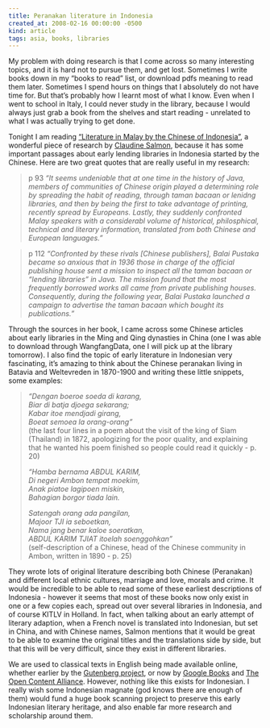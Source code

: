 ```yaml
---
title: Peranakan literature in Indonesia
created_at: 2008-02-16 00:00:00 -0500
kind: article
tags: asia, books, libraries
---
```


My problem with doing research is that I come across so many interesting
topics, and it is hard not to pursue them, and get lost. Sometimes I
write books down in my “books to read” list, or download pdfs meaning to
read them later. Sometimes I spend hours on things that I absolutely do
not have time for. But that’s probably how I learnt most of what I know.
Even when I went to school in Italy, I could never study in the library,
because I would always just grab a book from the shelves and start
reading - unrelated to what I was actually trying to get done.

Tonight I am reading [“Literature in Malay by the Chinese of
Indonesia”](http://worldcat.org/oclc/7875678&referer=brief_results), a
wonderful piece of research by [Claudine
Salmon](http://www.budpar.go.id/page.php?ic=611&id=3229), because it has
some important passages about early lending libraries in Indonesia
started by the Chinese. Here are two great quotes that are really useful
in my research:

> p 93 *“It seems undeniable that at one time in the history of Java,
> members of communities of Chinese origin played a determining role by
> spreading the habit of reading, through taman bacaan or lenidng
> libraries, and then by being the first to take advantage of printing,
> recently spread by Europeans. Lastly, they suddenly confronted Malay
> speakers with a considerabl volume of historical, philosphical,
> technical and literary information, translated from both Chinese and
> European languages.”*

> p 112 *“Confronted by these rivals [Chinese publishers], Balai Pustaka
> became so anxious that in 1936 those in charge of the official
> publishing house sent a mission to inspect all the taman bacaan or
> “lending libraries” in Java. The mission found that the most
> frequently borrowed works all came from private publishing houses.
> Consequently, during the following year, Balai Pustaka launched a
> campaign to advertise the taman bacaan which bought its
> publications.”*

Through the sources in her book, I came across some Chinese articles
about early libraries in the Ming and Qing dynasties in China (one I was
able to download through WangfangData, one I will pick up at the library
tomorrow). I also find the topic of early literature in Indonesian very
fascinating, it’s amazing to think about the Chinese peranakan living in
Batavia and Weltevreden in 1870-1900 and writing these little snippets,
some examples:

> *“Dengan boeroe soeda di karang,\
>  Biar di batja djoega sekarang;\
>  Kabar itoe mendjadi girang,\
>  Boeat semoea la orang-orang”*\
>  (the last four lines in a poem about the visit of the king of Siam
> (Thailand) in 1872, apologizing for the poor quality, and explaining
> that he wanted his poem finished so people could read it quickly - p.
> 20)
>
> *“Hamba bernama ABDUL KARIM,\
>  Di negeri Ambon tempat moekim,\
>  Anak piatoe lagipoen miskin,\
>  Bahagian borgor tiada lain.*
>
> *Satengah orang ada pangilan,\
>  Majoor TJI ia seboetkan,\
>  Nama jang benar kaloe soeratkan,\
>  ABDUL KARIM TJIAT itoelah soenggohkan”*\
>  (self-description of a Chinese, head of the Chinese community in
> Ambon, written in 1890 - p. 25)

They wrote lots of original literature describing both Chinese
(Peranakan) and different local ethnic cultures, marriage and love,
morals and crime. It would be incredible to be able to read some of
these earliest descriptions of Indonesia - however it seems that most of
these books now only exist in one or a few copies each, spread out over
several libraries in Indonesia, and of course KITLV in Holland. In fact,
when talking about an early attempt of literary adaption, when a French
novel is translated into Indonesian, but set in China, and with Chinese
names, Salmon mentions that it would be great to be able to examine the
original titles and the translations side by side, but that this will be
very difficult, since they exist in different libraries.

We are used to classical texts in English being made available online,
whether earlier by the [Gutenberg project](http://gutenberg.org), or now
by [Google Books](http://books.google.com) and [The Open Content
Alliance](http://www.opencontentalliance.org/). However, nothing like
this exists for Indonesian. I really wish some Indonesian magnate (god
knows there are enough of them) would fund a huge book scanning project
to preserve this early Indonesian literary heritage, and also enable far
more research and scholarship around them.
